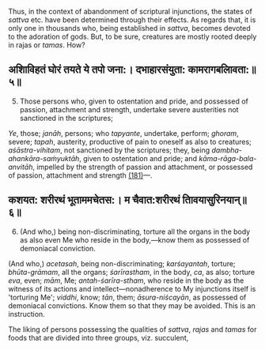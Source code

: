 Thus, in the context of abandonment of scriptural injunctions, the states of *sattva* etc. have been determined through their effects. As regards that, it is only one in thousands who, being established in *sattva*, becomes devoted to the adoration of gods. But, to be sure, creatures are mostly rooted deeply in rajas or *tamas*. How?

## अशािविहतं घोरं तयते ये तपो जना:। दभाहारसंयुता: कामरागबलािवता:॥५॥

5. Those persons who, given to ostentation and pride, and possessed of passion, attachment and strength, undertake severe austerities not sanctioned in the scriptures;

*Ye*, those; *janāh*, persons; who *tapyante*, undertake, perform; *ghoram*, severe; *tapah*, austerity, productive of pain to oneself as also to creatures; *aśāstra-vihitam*, not sanctioned by the scriptures; they, being *dambha-ahankāra-saṁyuktāh*, given to ostentation and pride; and *kāma-rāga-bala-anvitāh*, impelled by the strength of passion and attachment, or possessed of passion, attachment and strength [\(181\)](#page--1-0)—.

## कशयत: शरीरथं भूताममचेतस:। म चैवात:शरीरथं तािवयासुरिनयान्॥६॥

6. (And who,) being non-discriminating, torture all the organs in the body as also even Me who reside in the body,—know them as possessed of demoniacal conviction.

(And who,) *acetasah*, being non-discriminating; *karśayantah*, torture; *bhūta-grāmam*, all the organs; *śarīrastham*, in the body, *ca*, as also; torture *eva*, even; *mām*, Me; *antah-śarīra-stham*, who reside in the body as the witness of its actions and intellect—nonadherence to My injunctions itself is 'torturing Me'; *viddhi*, know; *tān*, them; *āsura-niścayān*, as possessed of demoniacal convictions. Know them so that they may be avoided. This is an instruction.

The liking of persons possessing the qualities of *sattva*, *rajas* and *tamas* for foods that are divided into three groups, viz. succulent,